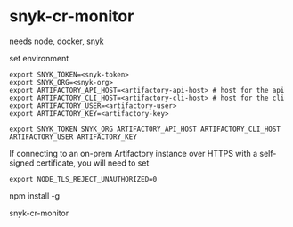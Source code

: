 # snyk-cr-monitor

needs node, docker, snyk 

set environment
```
export SNYK_TOKEN=<snyk-token>
export SNYK_ORG=<snyk-org>
export ARTIFACTORY_API_HOST=<artifactory-api-host> # host for the api
export ARTIFACTORY_CLI_HOST=<artifactory-cli-host> # host for the cli
export ARTIFACTORY_USER=<artifactory-user>
export ARTIFACTORY_KEY=<artifactory-key>

export SNYK_TOKEN SNYK_ORG ARTIFACTORY_API_HOST ARTIFACTORY_CLI_HOST ARTIFACTORY_USER ARTIFACTORY_KEY
```

If connecting to an on-prem Artifactory instance over HTTPS with a self-signed certificate, you will need to set
```
export NODE_TLS_REJECT_UNAUTHORIZED=0
```

npm install -g

snyk-cr-monitor
